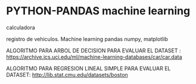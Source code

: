 # PYTHON-PANDAS machine learning 
calculadora


registro de vehiculos. Machine learning
pandas numpy, matplotlib


ALGORITMO PARA ARBOL DE DECISION PARA EVALUAR EL DATASET : https://archive.ics.uci.edu/ml/machine-learning-databases/car/car.data

ALGORITMO PARA REGRESION LINEAL SIMPLE PARA EVALUAR EL DATASET: http://lib.stat.cmu.edu/datasets/boston

